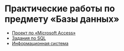 # Практические работы по предмету «Базы данных»

* [Проект по «Microsoft Access»](https://github.com/llirik42/Scientific-Periodicals)
* [Задания по SQL](SQL)
* [Информационная система](https://github.com/llirik42/Pharmacy-Information-System)
